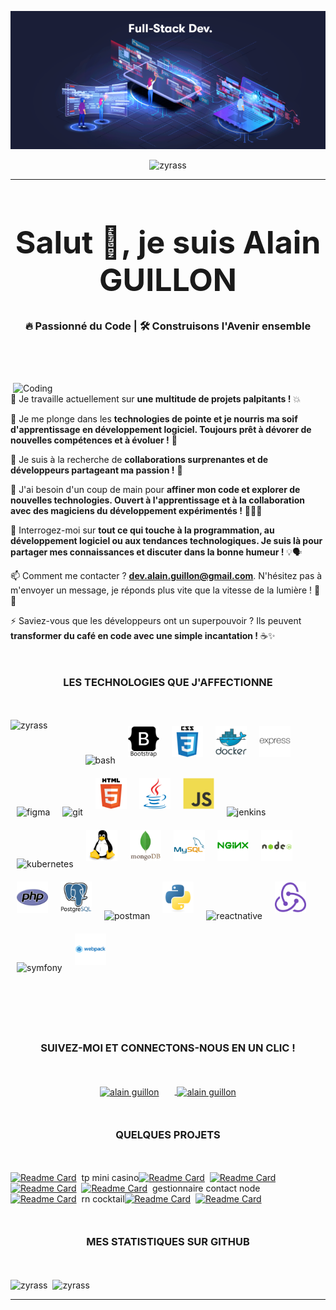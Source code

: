 <p align="center">
    <img src="./result.png" alt="arduino" />
</p>

<p align="center">
    <img
            src="https://komarev.com/ghpvc/?username=zyrass&label=Vue%20du%20profile%20Zyrass&color=0e75b6&style=flat"
            alt="zyrass"
        />
</p>

---

<h1 align="center" style="font-size: 50px">Salut 👋, je suis Alain GUILLON</h1>
<h3 align="center" style="margin: 25px 0 50px">🔥  Passionné du Code | 🛠️ Construisons l'Avenir ensemble</h3>

<img align="right" alt="Coding" width="500" style="padding-top:25px" src="https://miro.medium.com/v2/resize:fit:1272/1*ZSVmWGcc1weENb0ShawWxw.gif">

🔭 Je travaille actuellement sur **une multitude de projets palpitants !** 💥

🌱 Je me plonge dans les **technologies de pointe et je nourris ma soif d'apprentissage en développement logiciel. Toujours prêt à dévorer de nouvelles compétences et à évoluer !** 🚀

👯 Je suis à la recherche de **collaborations surprenantes et de développeurs partageant ma passion !** 🤝

🤝 J'ai besoin d'un coup de main pour **affiner mon code et explorer de nouvelles technologies. Ouvert à l'apprentissage et à la collaboration avec des magiciens du développement expérimentés !** 🧙‍♂️✨

💬 Interrogez-moi sur **tout ce qui touche à la programmation, au développement logiciel ou aux tendances technologiques. Je suis là pour partager mes connaissances et discuter dans la bonne humeur !** 💡🗣️

📫 Comment me contacter ? **dev.alain.guillon@gmail.com**.
N'hésitez pas à m'envoyer un message, je réponds plus vite que la vitesse de la lumière ! 📩💨

⚡ Saviez-vous que les développeurs ont un superpouvoir ? Ils peuvent **transformer du café en code avec une simple incantation !** ☕✨

<h3 align="center" style="margin: 50px 0; text-transform:uppercase;">Les technologies que j'affectionne</h3>

<img align="left" src="https://github-readme-stats.vercel.app/api/top-langs?username=zyrass&show_icons=true&locale=fr&theme=prussian" alt="zyrass" style="padding-right: 50px;"
/>

<img src="https://www.vectorlogo.zone/logos/gnu_bash/gnu_bash-icon.svg" alt="bash" width="50" height="50" style="padding: 10px"/><img src="https://raw.githubusercontent.com/devicons/devicon/master/icons/bootstrap/bootstrap-plain-wordmark.svg" alt="bootstrap" width="50" height="50" style="padding: 10px"/><img src="https://raw.githubusercontent.com/devicons/devicon/master/icons/css3/css3-original-wordmark.svg" alt="css3" width="50" height="50" style="padding: 10px"/><img src="https://raw.githubusercontent.com/devicons/devicon/master/icons/docker/docker-original-wordmark.svg" alt="docker" width="50" height="50" style="padding: 10px"/><img src="https://raw.githubusercontent.com/devicons/devicon/master/icons/express/express-original-wordmark.svg" alt="express" width="50" height="50" style="padding: 10px"/><img src="https://www.vectorlogo.zone/logos/figma/figma-icon.svg" alt="figma" width="50" height="50" style="padding: 10px"/><img src="https://www.vectorlogo.zone/logos/git-scm/git-scm-icon.svg" alt="git" width="50" height="50" style="padding: 10px"/><img src="https://raw.githubusercontent.com/devicons/devicon/master/icons/html5/html5-original-wordmark.svg" alt="html5" width="50" height="50" style="padding: 10px"/><img src="https://raw.githubusercontent.com/devicons/devicon/master/icons/java/java-original.svg" alt="java" width="50" height="50" style="padding: 10px"/><img src="https://raw.githubusercontent.com/devicons/devicon/master/icons/javascript/javascript-original.svg" alt="javascript" width="50" height="50" style="padding: 10px"/><img src="https://www.vectorlogo.zone/logos/jenkins/jenkins-icon.svg" alt="jenkins" width="50" height="50" style="padding: 10px"/><img src="https://www.vectorlogo.zone/logos/kubernetes/kubernetes-icon.svg" alt="kubernetes" width="50" height="50" style="padding: 10px"/><img src="https://raw.githubusercontent.com/devicons/devicon/master/icons/linux/linux-original.svg" alt="linux" width="50" height="50" style="padding: 10px"/><img src="https://raw.githubusercontent.com/devicons/devicon/master/icons/mongodb/mongodb-original-wordmark.svg" alt="mongodb" width="50" height="50" style="padding: 10px"/><img src="https://raw.githubusercontent.com/devicons/devicon/master/icons/mysql/mysql-original-wordmark.svg" alt="mysql" width="50" height="50" style="padding: 10px"/><img src="https://raw.githubusercontent.com/devicons/devicon/master/icons/nginx/nginx-original.svg" alt="nginx" width="50" height="50" style="padding: 10px"/><img src="https://raw.githubusercontent.com/devicons/devicon/master/icons/nodejs/nodejs-original-wordmark.svg" alt="nodejs" width="50" height="50" style="padding: 10px"/><img src="https://raw.githubusercontent.com/devicons/devicon/master/icons/php/php-original.svg" alt="php" width="50" height="50" style="padding: 10px"/><img src="https://raw.githubusercontent.com/devicons/devicon/master/icons/postgresql/postgresql-original-wordmark.svg" alt="postgresql" width="50" height="50" style="padding: 10px"/><img src="https://www.vectorlogo.zone/logos/getpostman/getpostman-icon.svg" alt="postman" width="50" height="50" style="padding: 10px"/><img src="https://raw.githubusercontent.com/devicons/devicon/master/icons/python/python-original.svg" alt="python" width="50" height="50" style="padding: 10px"/><img src="https://reactnative.dev/img/header_logo.svg" alt="reactnative" width="50" height="50" style="padding: 10px"/><img src="https://raw.githubusercontent.com/devicons/devicon/master/icons/redux/redux-original.svg" alt="redux" width="50" height="50" style="padding: 10px"/><img src="https://symfony.com/logos/symfony_black_03.svg" alt="symfony" width="50" height="50" style="padding: 10px"/><img src="https://raw.githubusercontent.com/devicons/devicon/d00d0969292a6569d45b06d3f350f463a0107b0d/icons/webpack/webpack-original-wordmark.svg" alt="webpack" width="50" height="50" style="padding: 10px"/>

<h3 align="center" style="margin: 100px 0 50px; text-transform: uppercase">Suivez-moi et connectons-nous en un clic !</h3>
<p align="center">
    <a href="https://linkedin.com/in/alainguillon" target="blank">
        <img align="center" src="https://raw.githubusercontent.com/rahuldkjain/github-profile-readme-generator/master/src/images/icons/Social/linked-in-alt.svg" alt="alain guillon" height="50" width="50" style="padding: 0 25px 0 0"
        />
    </a>
    <a href="https://twitter.com/Zyrass69" target="blank">
        <img align="center" src="https://raw.githubusercontent.com/rahuldkjain/github-profile-readme-generator/master/src/images/icons/Social/twitter.svg" alt="alain guillon" height="50" width="50"/>
    </a>
</p>

<h3 align="center" style="margin: 50px 0; text-transform: uppercase;">Quelques projets</h3>

[![Readme Card](https://github-readme-stats.vercel.app/api/pin/?username=Zyrass&repo=Bash-L_Store&show_owner=true&theme=prussian&title_color=89e051)](https://github.com/Zyrass/Bash-L_Store)&nbsp;&nbsp;tp mini casino[![Readme Card](https://github-readme-stats.vercel.app/api/pin/?username=Zyrass&repo=perso-projet-react-refonte-pizzeria&show_owner=true&theme=prussian&title_color=89e051)](https://github.com/Zyrass/perso-projet-react-refonte-pizzeria)&nbsp;&nbsp;[![Readme Card](https://github-readme-stats.vercel.app/api/pin/?username=Zyrass&repo=perso-projet-react-refonte-pizzeria&show_owner=true&theme=prussian&title_color=20A0FF&card_width=50%&locale=fr)](https://github.com/Zyrass/TP-MiniCasino)&nbsp;&nbsp;[![Readme Card](https://github-readme-stats.vercel.app/api/pin/?username=Zyrass&repo=tkinter_python&show_owner=false&theme=prussian&title_color=3572A5)](https://github.com/Zyrass/tkinter_python)&nbsp;&nbsp;[![Readme Card](https://github-readme-stats.vercel.app/api/pin/?username=Zyrass&repo=perso-projet-vanillajs-virtual-keyboard&theme=prussian&title_color=f1e05a&locale=fr)](https://github.com/Zyrass/vue3_bac_a_sable_decouverte)&nbsp;&nbsp;gestionnaire contact node[![Readme Card](https://github-readme-stats.vercel.app/api/pin/?username=Zyrass&repo=vue3_bac_a_sable_decouverte&theme=prussian&title_color=f1e05a&locale=fr)](https://github.com/Zyrass/vue3_bac_a_sable_decouverte)&nbsp;&nbsp;rn cocktail[![Readme Card](https://github-readme-stats.vercel.app/api/pin/?username=Zyrass&repo=vue3_bac_a_sable_decouverte&theme=prussian&title_color=f1e05a&locale=fr)](https://github.com/Zyrass/vue3_bac_a_sable_decouverte)&nbsp;&nbsp;[![Readme Card](https://github-readme-stats.vercel.app/api/pin/?username=Zyrass&repo=BikeCityVanilla&theme=prussian&title_color=f1e05a&locale=fr)](https://github.com/Zyrass/BikeCityVanilla)&nbsp;&nbsp;

<h3 align="center" style="margin: 50px 0; text-transform: uppercase;">Mes statistiques sur github</h3>

<img align="center" src="https://github-readme-streak-stats.herokuapp.com/?user=zyrass&theme=prussian&locale=fr" alt="zyrass" />&nbsp;&nbsp;<img align="center" src="https://github-readme-stats.vercel.app/api?username=zyrass&show_icons=true&theme=prussian&locale=fr" alt="zyrass"
/>

---



<!--

DART  = 00B4AB
C++   = f34b7d
CS    = 178600
JS    = f1e05a
SHELL = 89e051

![Statistiques de votre référentiel](https://github-readme-stats.vercel.app/api/top-langs/?username=Zyrass&theme=blue-green)
![Zyrass GitHub stats](https://github-readme-stats.vercel.app/api?username=Zyrass&hide=contribs,prs,issues,stars&theme=cobalt)
![Zyrass GitHub stats](https://github-readme-stats.vercel.app/api?username=Zyrass&hide=contribs,prs,issues,stars&theme=tokyonight)


**Zyrass/zyrass** is a ✨ _special_ ✨ repository because its `README.md` (this file) appears on your GitHub profile.

Here are some ideas to get you started:

- 👯 I’m looking to collaborate on ...
- 🤔 I’m looking for help with ...
- 💬 Ask me about ...
- 📫 How to reach me: ...
- 😄 Pronouns: ...
- ⚡ Fun fact: ...

 ## 2. Générateur de blagues aléatoires
 ![Carte de blagues](https://readme-jokes.vercel.app/api)

 ## 3. Badge des contributeurs
 ![Statistiques de votre référentiel](https://contrib.rocks/image?repo=Tanu-N-Prabhu/Python)

## 4. Repository View Counter - HITS
 ![Hits](https://hitcounter.pythonanywhere.com/count/tag.svg?url=github.com/Zyrass/Bash-L_Store)





-------------------------------



# 💫 About Me:
I'm currently work on Symfony 5 and VueJs 3 (Api composition).<br>I'm developing an ERP as a lead developer for an international enterprise since 3 years.<br>I'm manage a team of 8 people.<br>Skills: Hexagonal architecture, Api Rest, Symfony, Php, Javascript, VueJs 3, Typescript, Agile Scrum.


## 🌐 Socials:
[![LinkedIn](https://img.shields.io/badge/LinkedIn-%230077B5.svg?logo=linkedin&logoColor=white)](https://linkedin.com/in/https://www.linkedin.com/in/mohamed-zoghlami-tech-minds)

# 💻 Tech Stack:
![PHP](https://img.shields.io/badge/php-%23777BB4.svg?style=for-the-badge&logo=php&logoColor=white) ![HTML5](https://img.shields.io/badge/html5-%23E34F26.svg?style=for-the-badge&logo=html5&logoColor=white) ![CSS3](https://img.shields.io/badge/css3-%231572B6.svg?style=for-the-badge&logo=css3&logoColor=white) ![JavaScript](https://img.shields.io/badge/javascript-%23323330.svg?style=for-the-badge&logo=javascript&logoColor=%23F7DF1E) ![TypeScript](https://img.shields.io/badge/typescript-%23007ACC.svg?style=for-the-badge&logo=typescript&logoColor=white) ![AWS](https://img.shields.io/badge/AWS-%23FF9900.svg?style=for-the-badge&logo=amazon-aws&logoColor=white) ![Netlify](https://img.shields.io/badge/netlify-%23000000.svg?style=for-the-badge&logo=netlify&logoColor=#00C7B7) ![Bootstrap](https://img.shields.io/badge/bootstrap-%23563D7C.svg?style=for-the-badge&logo=bootstrap&logoColor=white) ![NuxtJS](https://img.shields.io/badge/Nuxt-black?style=for-the-badge&logo=nuxt.js&logoColor=white) ![SASS](https://img.shields.io/badge/SASS-hotpink.svg?style=for-the-badge&logo=SASS&logoColor=white) ![Symfony](https://img.shields.io/badge/symfony-%23000000.svg?style=for-the-badge&logo=symfony&logoColor=white) ![Vue.js](https://img.shields.io/badge/vuejs-%2335495e.svg?style=for-the-badge&logo=vuedotjs&logoColor=%234FC08D) ![Vuetify](https://img.shields.io/badge/Vuetify-1867C0?style=for-the-badge&logo=vuetify&logoColor=AEDDFF) ![MySQL](https://img.shields.io/badge/mysql-%2300f.svg?style=for-the-badge&logo=mysql&logoColor=white) ![SQLite](https://img.shields.io/badge/sqlite-%2307505e.svg?style=for-the-badge&logo=sqlite&logoColor=white) 	![Supabase](https://img.shields.io/badge/Supabase-3ECF8E?style=for-the-badge&logo=supabase&logoColor=white) ![Postman](https://img.shields.io/badge/Postman-FF6C37?style=for-the-badge&logo=postman&logoColor=white) ![Swagger](https://img.shields.io/badge/-Swagger-%23Clojure?style=for-the-badge&logo=swagger&logoColor=white) ![Trello](https://img.shields.io/badge/Trello-%23026AA7.svg?style=for-the-badge&logo=Trello&logoColor=white)
# 📊 GitHub Stats:
![](https://github-readme-stats.vercel.app/api?username=MohamedZogh&theme=dark&hide_border=false&include_all_commits=true&count_private=true)<br/>
![](https://github-readme-streak-stats.herokuapp.com/?user=MohamedZogh&theme=dark&hide_border=false)<br/>
![](https://github-readme-stats.vercel.app/api/top-langs/?username=MohamedZogh&theme=dark&hide_border=false&include_all_commits=true&count_private=true&layout=compact)

---
[![](https://visitcount.itsvg.in/api?id=MohamedZogh&icon=0&color=0)](https://visitcount.itsvg.in)



-->